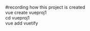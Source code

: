 #recording how this project is created<br>
vue create vueproj1<br>
cd vueproj1<br>
vue add vuetify<br>

